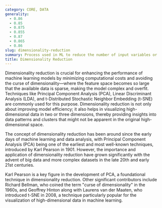 ```yaml
---
category: CORE, DATA
generality:
  - 0.86
  - 0.85
  - 0.875
  - 0.855
  - 0.87
  - 0.865
  - 0.86
slug: dimensionality-reduction
summary: Process used in ML to reduce the number of input variables or features in a dataset, simplifying models while retaining essential information.
title: Dimensionality Reduction
---
```


Dimensionality reduction is crucial for enhancing the performance of machine learning models by minimizing computational costs and avoiding the curse of dimensionality—where the feature space becomes so large that the available data is sparse, making the model complex and overfit. Techniques like Principal Component Analysis (PCA), Linear Discriminant Analysis (LDA), and t-Distributed Stochastic Neighbor Embedding (t-SNE) are commonly used for this purpose. Dimensionality reduction is not only about improving model efficiency; it also helps in visualizing high-dimensional data in two or three dimensions, thereby providing insights into data patterns and clusters that might not be apparent in the original high-dimensional space.

The concept of dimensionality reduction has been around since the early days of machine learning and data analysis, with Principal Component Analysis (PCA) being one of the earliest and most well-known techniques, introduced by Karl Pearson in 1901. However, the importance and application of dimensionality reduction have grown significantly with the advent of big data and more complex datasets in the late 20th and early 21st centuries.

Karl Pearson is a key figure in the development of PCA, a foundational technique in dimensionality reduction. Other significant contributors include Richard Bellman, who coined the term "curse of dimensionality" in the 1960s, and Geoffrey Hinton along with Laurens van der Maaten, who introduced t-SNE in 2008, a technique particularly popular for the visualization of high-dimensional data in machine learning.
